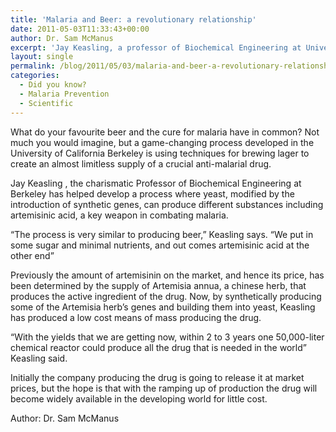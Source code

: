 ```yaml
---
title: 'Malaria and Beer: a revolutionary relationship'
date: 2011-05-03T11:33:43+00:00
author: Dr. Sam McManus
excerpt: 'Jay Keasling, a professor of Biochemical Engineering at University of California, Berkeley, has found the lager brewing technique to be useful in eliminating malaria from the globe. Artemisinic acid can be made synthetically at a medium sized unit. The acid manufactured by the unit shall be enough to eliminate the disease from earth. '
layout: single
permalink: /blog/2011/05/03/malaria-and-beer-a-revolutionary-relationship/
categories:
  - Did you know?
  - Malaria Prevention
  - Scientific
---
```

What do your favourite beer and the cure for malaria have in common? Not much you would imagine, but a game-changing process developed in the University of California Berkeley is using techniques for brewing lager to create an almost limitless supply of a crucial anti-malarial drug.

Jay Keasling , the charismatic Professor of Biochemical Engineering at Berkeley has helped develop a process where yeast, modified by the introduction of synthetic genes, can produce different substances including artemisinic acid, a key weapon in combating malaria.

“The process is very similar to producing beer,&#8221; Keasling says. &#8220;We put in some sugar and minimal nutrients, and out comes artemisinic acid at the other end”

Previously the amount of artemisinin on the market, and hence its price, has been determined by the supply of Artemisia annua, a chinese herb, that produces the active ingredient of the drug. Now, by synthetically producing some of the Artemisia herb’s genes and building them into yeast, Keasling has produced a low cost means of mass producing the drug.

&#8220;With the yields that we are getting now, within 2 to 3 years one 50,000-liter chemical reactor could produce all the drug that is needed in the world&#8221; Keasling said.

Initially the company producing the drug is going to release it at market prices, but the hope is that with the ramping up of production the drug will become widely available in the developing world for little cost.

Author: Dr. Sam McManus